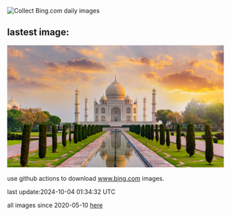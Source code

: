 ![Collect Bing.com daily images](https://github.com/counter2015/bing-daily-images/workflows/Collect%20Bing.com%20daily%20images/badge.svg)
## lastest image:
![](images/TajMahalReflection.jpg)

use github actions to download www.bing.com images.

last update:2024-10-04 01:34:32 UTC

all images since 2020-05-10 [here](https://github.com/counter2015/bing-daily-images/tree/master/images) 
